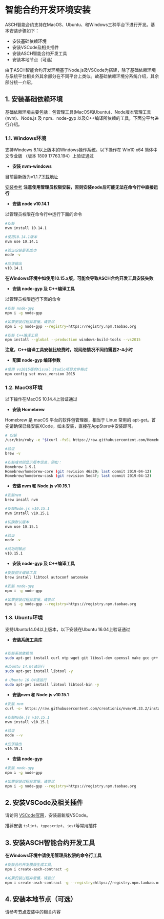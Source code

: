# 智能合约开发环境安装

ASCH智能合约支持在MacOS、Ubuntu、和Windows三种平台下进行开发。基本安装步骤如下：

- 安装基础依赖环境
- 安装VSCode及相关插件
- 安装ASCH智能合约开发工具
- 安装本地节点（可选）

由于ASCH智能合约开发环境基于Node.js及VSCode为搭建，除了基础依赖环境与系统平台相关外其余部分在不同平台上类似。故基础依赖环境分系统介绍，其余部分统一介绍。

## 1. 安装基础依赖环境

基础依赖环境主要包括：包管理工具(MacOS和Ubuntu)、Node版本管理工具(nvm)、Node.js 及 npm、node-gyp 以及C++编译所依赖的工具，下面分平台进行介绍。

### 1.1. Windows环境

支持Windows 8.1以上版本的Windows操作系统。以下操作在 Win10 x64 简体中文专业版 （版本 1809 17763.194）上验证通过

- **安装 nvm-windows**

目前最新版为v1.1.7[下载地址](https://github.com/coreybutler/nvm-windows/releases/download/1.1.7/nvm-setup.zip)

[安装参考](https://blog.csdn.net/sinat_38334334/article/details/80013648)
**注意使用管理员权限安装，否则安装node后可能无法在命令行中直接运行**

- **安装 node v10.14.1**

以管理员权限在命令行中运行下面的命令

```sh
#安装
nvm install 10.14.1

#使用10.14.1版本
nvm use 10.14.1

#验证安装是否成功
node -v

#应该输出
v10.14.1

 ```

**在Windows环境中如使用10.15.x版，可能会导致ASCH合约开发工具安装失败**

- **安装 node-gyp 及 C++编译工具**

以管理员权限运行下面的命令

```sh
#安装 node-gyp
npm i -g node-gyp

#如果安装过程非常慢，请尝试
npm i -g node-gyp --registry=https://registry.npm.taobao.org

#安装 C++编译工具
npm install --global --production windows-build-tools --vs2015
```

**注意，C++编译工具安装比较费时，视网络情况不同约需要2-4小时**

- **配置 node-gyp 编译参数**

```sh
#使用 vs2015版的Visual Studio项目文件格式
npm config set msvs_version 2015
```

### 1.2. MacOS环境

以下操作在MacOS 10.14.4上验证通过

- **安装 Homebrew**

Homebrew 是 macOS 平台的软件包管理器，相当于 Linux 常用的 apt-get。首先请确保已经安装XCode，如未安装，直接在AppStore中安装即可。

```sh
# 安装
/usr/bin/ruby -e "$(curl -fsSL https://raw.githubusercontent.com/Homebrew/install/master/install)"

#验证
brew -v

#安装成功则显示版本信息，例如：
Homebrew 1.9.1
Homebrew/homebrew-core (git revision 46a29; last commit 2019-04-12)
Homebrew/homebrew-cask (git revision 5ed4f; last commit 2019-04-12)

```

- **安装 nvm 和 Node.js v10.15.1**

```sh
#安装nvm
brew insall nvm

#安装Node.js v10.15.1
nvm install v10.15.1

#切换默认版本
nvm use 10.15.1

#验证
node -v

#成功则输出
v10.15.1

```

- **安装 node-gyp 及 C++编译工具**

```sh
#安装相关编译工具
brew install libtool autoconf automake

#安装 node-gyp
npm i -g node-gyp

#如果安装过程非常慢，请尝试
npm i -g node-gyp --registry=https://registry.npm.taobao.org
```

### 1.3. Ubuntu环境

支持Ubuntu14.04以上版本，以下安装在Ubuntu 16.04上验证通过

- **安装系统工具库**

```sh

#安装系统依赖包
sudo apt-get install curl ntp wget git libssl-dev openssl make gcc g++ autoconf automake python build-essential -y

#Ubuntu 14.04请运行
sudo apt-get install libtool -y

# Ubuntu 16.04请运行
sudo apt-get install libtool libtool-bin -y
```

- **安装nvm 和 Node.js v10.15.1**

```sh
#安装 nvm
curl -o- https://raw.githubusercontent.com/creationix/nvm/v0.33.2/install.sh | bash

#安装Node.js v10.15.1
nvm install v10.15.1

#验证
node --v

#应该输出
v10.15.1

```

- **安装 node-gyp**

```sh
#安装 node-gyp
npm i -g node-gyp

#如果安装过程非常慢，请尝试
npm i -g node-gyp --registry=https://registry.npm.taobao.org
```

## 2. 安装VSCode及相关插件

请访问 [VSCode官网](https://code.visualstudio.com/)，安装最新版VSCode。

推荐安装 `tslint`、`typescript`、`jest`等常用插件

## 3. 安装ASCH智能合约开发工具

**在Windows环境中请使用管理员权限的命令行工具**

```sh
#安装合约开发模板生成工具，
npm i create-asch-contract -g

#如果安装过程非常慢，请尝试
npm i create-asch-contract -g --registry=https://registry.npm.taobao.org
```

## 4. 安装本地节点（可选）

请参考[节点安装](../../install/zh-cn.md)中的相关内容